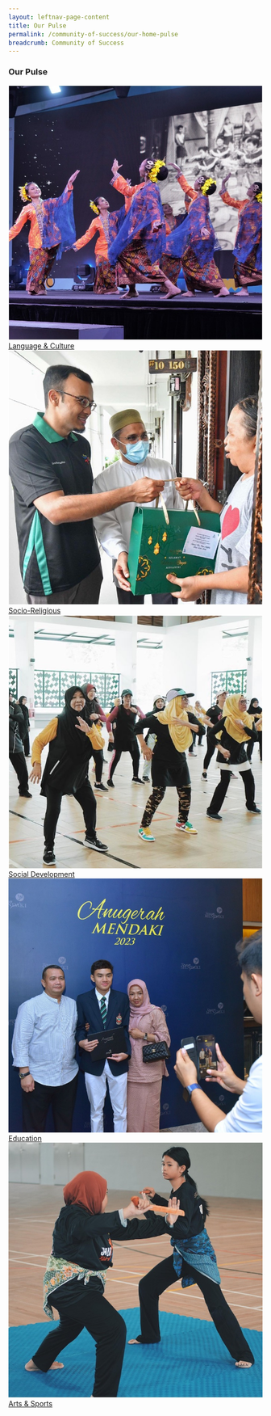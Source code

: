 ```yaml
---
layout: leftnav-page-content
title: Our Pulse
permalink: /community-of-success/our-home-pulse
breadcrumb: Community of Success
---
```

### **Our Pulse**
<div class="focus-list row is-multiline">
<div class="focus col is-one-third-desktop is-one-third-tablet">
<a href="/community-of-success/our-pulse/language-and-culture" class="project-link no-pdf-icon">
  <img src="/images/community-of-success/language-culture-thumb.jpg" alt="Language & Culture">Language & Culture
</a>
</div>

<div class="focus col is-one-third-desktop is-one-third-tablet">
<a href="/community-of-success/our-pulse/socio-religious" class="project-link no-pdf-icon">
  <img src="/images/community-of-success/socio-religious-thumb.jpg" alt="Socio-Religious">Socio-Religious
</a>
</div>

<div class="focus col is-one-third-desktop is-one-third-tablet">
<a href="/community-of-success/our-pulse/social-development" class="project-link no-pdf-icon">
  <img src="/images/community-of-success/social-development-thumb.jpg" alt="Social Development">Social Development
</a>
</div>

<div class="focus col is-one-third-desktop is-one-third-tablet">
<a href="/community-of-success/our-pulse/education" class="project-link no-pdf-icon">
  <img src="/images/community-of-success/education-thumb.jpg" alt="Education">Education
</a>
</div>

<div class="focus col is-one-third-desktop is-one-third-tablet">
<a href="/community-of-success/our-pulse/arts-and-sports" class="project-link no-pdf-icon">
  <img src="/images/community-of-success/arts-sports-thumb.jpg" alt="Arts & Sports">Arts & Sports
</a>
</div>
